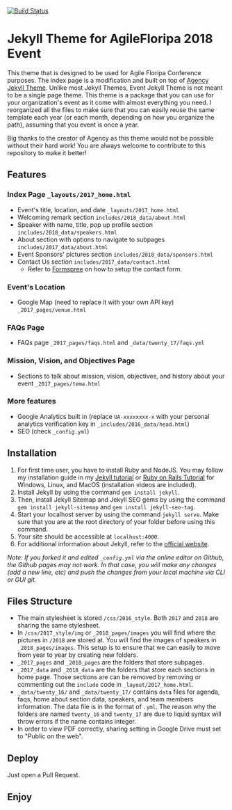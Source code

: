 [![Build Status](https://travis-ci.org/mingomax/afconf.svg?branch=master)](https://travis-ci.org/mingomax/afconf)

# Jekyll Theme for AgileFloripa 2018 Event

This theme that is designed to be used for Agile Floripa Conference purposes. The index page is a modification and built on top of [Agency Jekyll Theme](https://github.com/y7kim/agency-jekyll-theme). Unlike most Jekyll Themes, Event Jekyll Theme is not meant to be a single page theme. This theme is a package that you can use for your organization's event as it come with almost everything you need. I reorganized all the files to make sure that you can easily reuse the same template each year (or each month, depending on how you organize the path), assuming that you event is once a year.

Big thanks to the creator of Agency as this theme would not be possible without their hard work! You are always welcome to contribute to this repository to make it better!

## Features

### Index Page `_layouts/2017_home.html`

- Event's title, location, and date `_layouts/2017_home.html`
- Welcoming remark section `includes/2018_data/about.html`
- Speaker with name, title, pop up profile section `includes/2018_data/speakers.html`
- About section with options to navigate to subpages `includes/2017_data/about.html`
- Event Sponsors' pictures section `includes/2018_data/sponsors.html`
- Contact Us section `includes/2017_data/contact.html`
  - Refer to [Formspree](https://formspree.io/) on how to setup the contact form.

### Event's Location

- Google Map (need to replace it with your own API key) `_2017_pages/venue.html`

### FAQs Page

- FAQs page `_2017_pages/faqs.html` and `_data/twenty_17/faqs.yml`

### Mission, Vision, and Objectives Page

- Sections to talk about mission, vision, objectives, and history about your event `_2017_pages/tema.html`

### More features

- Google Analytics built in (replace `UA-xxxxxxxx-x` with your personal analytics verification key in `_includes/2016_data/head.html`)
- SEO (check `_config.yml`)

## Installation

1. For first time user, you have to install Ruby and NodeJS. You may follow my installation guide in my [Jekyll tutorial](http://melvinchng.github.io/jekyll/installation.html#ruby-and-nodejs-installation) or [Ruby on Rails Tutorial](http://melvinchng.github.io/jekyll/RubyOnRailsInstallation.html) for Windows, Linux, and MacOS (installation videos are included).
2. Install Jekyll by using the command `gem install jekyll`.
3. Then, install Jekyll Sitemap and Jekyll SEO gems by using the command `gem install jekyll-sitemap` and `gem install jekyll-seo-tag`.
4. Start your localhost server by using the command `jekyll serve`. Make sure that you are at the root directory of your folder before using this command.
5. Your site should be accessible at `localhost:4000`.
6. For additional information about Jekyll, refer to the [official website](http://jekyllrb.com/).

_Note: If you forked it and edited `_config.yml` via the online editor on Github, the Github pages may not work. In that case, you will make any changes (add a new line, etc) and push the changes from your local machine via CLI or GUI git._

## Files Structure

- The main stylesheet is stored `/css/2016_style`. Both `2017` and `2018` are sharing the same stylesheet.
- In `/css/2017_style/img` or `_2018_pages/images` you will find where the pictures in `/2018` are stored at. You will find the images of speakers in `_2018_pages/images`. This setup is to ensure that we can easily to move from year to year by creating new folders.
- `_2017_pages` and `_2018_pages` are the folders that store subpages.
- `_2017_data` and `_2018_data` are the folders that store each sections in home page. Those sections are can be removed by removing or commenting out the `include` code in `_layout/2017_home.html`.
- `_data/twenty_16/` and `_data/twenty_17/` contains `data` files for agenda, faqs, home about section data, speakers, and team members information. The data file is in the format of `.yml`. The reason why the folders are named `twenty_16` and `twenty_17` are due to liquid syntax will throw errors if the name contains integer.
- In order to view PDF correctly, sharing setting in Google Drive must set to "Public on the web".

## Deploy

Just open a Pull Request.

## Enjoy
